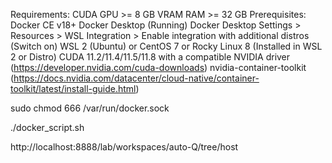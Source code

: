 Requirements:
CUDA GPU >= 8 GB VRAM 
RAM >= 32 GB 
Prerequisites:
Docker CE v18+
Docker Desktop (Running)
Docker Desktop Settings > Resources > WSL Integration > Enable integration with additional distros (Switch on)
WSL 2 (Ubuntu) or CentOS 7 or Rocky Linux 8 (Installed in WSL 2 or Distro)
CUDA 11.2/11.4/11.5/11.8 with a compatible NVIDIA driver (https://developer.nvidia.com/cuda-downloads)
nvidia-container-toolkit (https://docs.nvidia.com/datacenter/cloud-native/container-toolkit/latest/install-guide.html)

sudo chmod 666 /var/run/docker.sock

./docker_script.sh

http://localhost:8888/lab/workspaces/auto-Q/tree/host 

